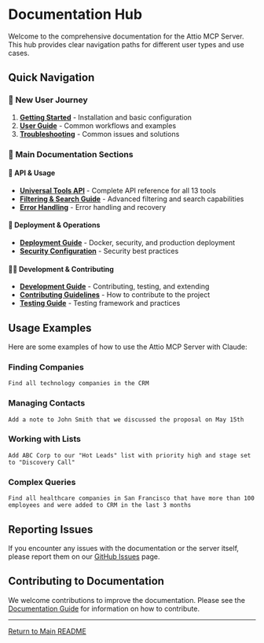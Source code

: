 # Documentation Hub

Welcome to the comprehensive documentation for the Attio MCP Server. This hub provides clear navigation paths for different user types and use cases.

## Quick Navigation

### 🚀 New User Journey
1. **[Getting Started](getting-started.md)** - Installation and basic configuration
2. **[User Guide](user-guide.md)** - Common workflows and examples
3. **[Troubleshooting](troubleshooting.md)** - Common issues and solutions

### 📖 Main Documentation Sections

#### 🔧 API & Usage
- **[Universal Tools API](api/universal-tools.md)** - Complete API reference for all 13 tools
- **[Filtering & Search Guide](api/filtering-and-search.md)** - Advanced filtering and search capabilities
- **[Error Handling](api/error-handling.md)** - Error handling and recovery

#### 🚀 Deployment & Operations  
- **[Deployment Guide](deployment/README.md)** - Docker, security, and production deployment
- **[Security Configuration](deployment/security.md)** - Security best practices

#### 👨‍💻 Development & Contributing
- **[Development Guide](development/README.md)** - Contributing, testing, and extending
- **[Contributing Guidelines](development/contributing.md)** - How to contribute to the project
- **[Testing Guide](development/testing.md)** - Testing framework and practices

## Usage Examples

Here are some examples of how to use the Attio MCP Server with Claude:

### Finding Companies
```
Find all technology companies in the CRM
```

### Managing Contacts
```
Add a note to John Smith that we discussed the proposal on May 15th
```

### Working with Lists
```
Add ABC Corp to our "Hot Leads" list with priority high and stage set to "Discovery Call"
```

### Complex Queries
```
Find all healthcare companies in San Francisco that have more than 100 employees and were added to CRM in the last 3 months
```

## Reporting Issues

If you encounter any issues with the documentation or the server itself, please report them on our [GitHub Issues](https://github.com/kesslerio/attio-mcp-server/issues) page.

## Contributing to Documentation

We welcome contributions to improve the documentation. Please see the [Documentation Guide](documentation-guide.md) for information on how to contribute.

---

[Return to Main README](../README.md)
